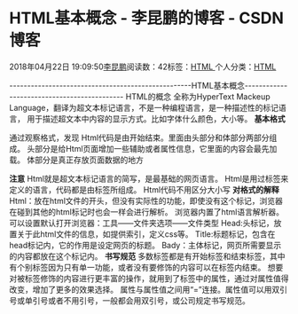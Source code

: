 
# HTML基本概念 - 李昆鹏的博客 - CSDN博客


2018年04月22日 19:09:50[李昆鹏](https://me.csdn.net/weixin_41547486)阅读数：42标签：[HTML																](https://so.csdn.net/so/search/s.do?q=HTML&t=blog)个人分类：[HTML																](https://blog.csdn.net/weixin_41547486/article/category/7612154)


---------------------------------------------------HTML基本概念--------------------------------------------
HTML的概念
全称为HyperText Mackeup Language，翻译为超文本标记语言，不是一种编程语言，是一种描述性的标记语言，
用于描述超文本中内容的显示方式。比如字体什么颜色，大小等。
**基本格式**
<html>
<head><title></title></head>
<body></body>
</html>
通过观察格式，发现
Html代码是由<html>开始</html>结束。里面由头部分<head></head>和体部分<body></body>两部分组成。
头部分是给Html页面增加一些辅助或者属性信息，它里面的内容会最先加载。
体部分是真正存放页面数据的地方

**注意**
Html就是超文本标记语言的简写，是最基础的网页语言。
Html是用过标签来定义的语言，代码都是由标签所组成。
Html代码不用区分大小写
**对格式的解释**
Html：放在html文件的开头，但没有实际性的功能，即使没有这个标记，浏览器在碰到其他的html标记时也会一样会进行解析。
浏览器内置了html语言解析器。
可以设置默认打开浏览器：工具——文件夹选项——文件类型
Head:头标记，放置关于此html文件的信息，如提供索引，定义css等。
Title:标题标记，包含在head标记内，它的作用是设定网页的标题。
Bady：主体标记，网页所需要显示的内容都放在这个标记内。
**书写规范**
多数标签都是有开始标签和结束标签，其中有个别标签因为只有单一功能，或者没有要修饰的内容可以在标签内结束。
想要对被标签修饰的内容进行更丰富的操作，就用到了标签中的属性，通过对属性值得改变，增加了更多的效果选择。
属性与属性值之间用“=”连接。属性值可以用双引号或单引号或者不用引号，一般都会用双引号，或公司规定书写规范。

